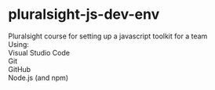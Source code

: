 # pluralsight-js-dev-env
Pluralsight course for setting up a javascript toolkit for a team<br/>
Using:<br/>
Visual Studio Code<br/>
Git<br/>
GitHub<br/>
Node.js (and npm)<br/>
